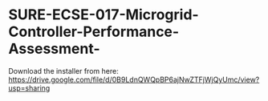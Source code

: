 # SURE-ECSE-017-Microgrid-Controller-Performance-Assessment-

Download the installer from here: https://drive.google.com/file/d/0B9LdnQWQpBP6ajNwZTFjWjQyUmc/view?usp=sharing
